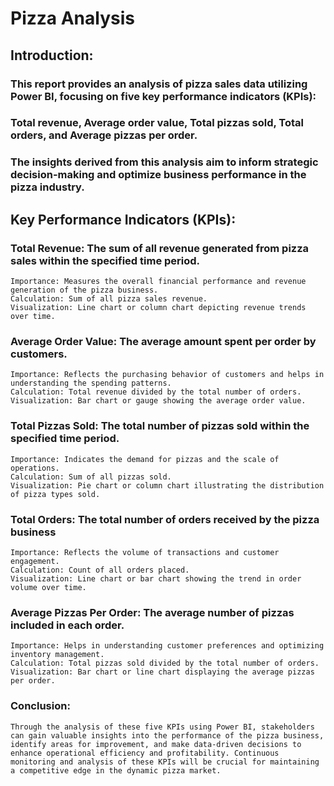 # Pizza Analysis

## Introduction:
### This report provides an analysis of pizza sales data utilizing Power BI, focusing on five key performance indicators (KPIs): 
### Total revenue, Average order value, Total pizzas sold, Total orders, and Average pizzas per order. 
### The insights derived from this analysis aim to inform strategic decision-making and optimize business performance in the pizza industry.

## Key Performance Indicators (KPIs):

### Total Revenue: The sum of all revenue generated from pizza sales within the specified time period.
    Importance: Measures the overall financial performance and revenue generation of the pizza business.
    Calculation: Sum of all pizza sales revenue.
    Visualization: Line chart or column chart depicting revenue trends over time.

### Average Order Value:  The average amount spent per order by customers.
    Importance: Reflects the purchasing behavior of customers and helps in understanding the spending patterns.
    Calculation: Total revenue divided by the total number of orders.
    Visualization: Bar chart or gauge showing the average order value.

### Total Pizzas Sold: The total number of pizzas sold within the specified time period.
    Importance: Indicates the demand for pizzas and the scale of operations.
    Calculation: Sum of all pizzas sold.
    Visualization: Pie chart or column chart illustrating the distribution of pizza types sold.

### Total Orders: The total number of orders received by the pizza business
    Importance: Reflects the volume of transactions and customer engagement.
    Calculation: Count of all orders placed.
    Visualization: Line chart or bar chart showing the trend in order volume over time.

### Average Pizzas Per Order: The average number of pizzas included in each order.
    Importance: Helps in understanding customer preferences and optimizing inventory management.
    Calculation: Total pizzas sold divided by the total number of orders.
    Visualization: Bar chart or line chart displaying the average pizzas per order.

### Conclusion: 
    Through the analysis of these five KPIs using Power BI, stakeholders can gain valuable insights into the performance of the pizza business, identify areas for improvement, and make data-driven decisions to 
    enhance operational efficiency and profitability. Continuous monitoring and analysis of these KPIs will be crucial for maintaining a competitive edge in the dynamic pizza market.





